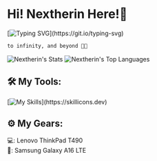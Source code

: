 <h1>Hi! <strong>Nextherin</strong> Here!👋</h1>

[![Typing SVG](https://readme-typing-svg.demolab.com?font=Fira+Code&size=26&pause=1000&color=FFFFFF&width=435&lines=a+unserious+developer!;a+frontend+developer!;a+lazy+backend+developer!;a+graphic+designer+too!)](https://git.io/typing-svg)

```bash
to infinity, and beyond 🔭🌟
```

![Nextherin's Stats](https://github-readme-stats.vercel.app/api?username=Muhamad-Haekal&theme=tokyonight&show_icons=true&hide_border=true&count_private=true)
![Nextherin's Top Languages](https://github-readme-stats.vercel.app/api/top-langs/?username=Muhamad-Haekal&theme=tokyonight&show_icons=true&hide_border=true&layout=compact)

<h2>🛠️ My Tools:</h2>

[![My Skills](https://skillicons.dev/icons?i=html,css,js,php,cs,vscode,java,androidstudio,aws,windows,arch,linux,figma,notion,)](https://skillicons.dev)

<h2>⚙️ My Gears:</h2>

💻: Lenovo ThinkPad T490 <br>
📱: Samsung Galaxy A16 LTE